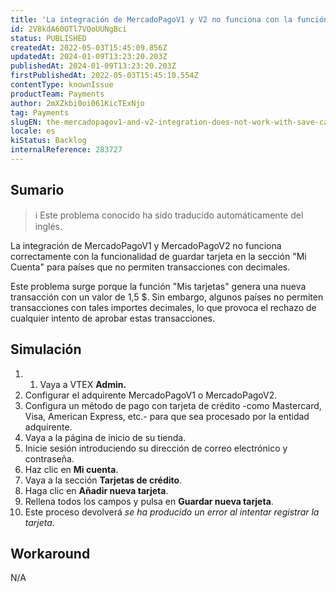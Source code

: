 ```yaml
---
title: 'La integración de MercadoPagoV1 y V2 no funciona con la función de guardar tarjeta'
id: 2V8kdA60OTl7VQoUUNgBci
status: PUBLISHED
createdAt: 2022-05-03T15:45:09.856Z
updatedAt: 2024-01-09T13:23:20.203Z
publishedAt: 2024-01-09T13:23:20.203Z
firstPublishedAt: 2022-05-03T15:45:10.554Z
contentType: knownIssue
productTeam: Payments
author: 2mXZkbi0oi061KicTExNjo
tag: Payments
slugEN: the-mercadopagov1-and-v2-integration-does-not-work-with-save-card-functionality
locale: es
kiStatus: Backlog
internalReference: 283727
---
```


## Sumario

>ℹ️ Este problema conocido ha sido traducido automáticamente del inglés.


La integración de MercadoPagoV1 y MercadoPagoV2 no funciona correctamente con la funcionalidad de guardar tarjeta en la sección "Mi Cuenta" para países que no permiten transacciones con decimales.

Este problema surge porque la función "Mis tarjetas" genera una nueva transacción con un valor de 1,5 $. Sin embargo, algunos países no permiten transacciones con tales importes decimales, lo que provoca el rechazo de cualquier intento de aprobar estas transacciones.



## Simulación



1. 1. Vaya a VTEX **Admin.**
2. Configurar el adquirente MercadoPagoV1 o MercadoPagoV2.
3. Configura un método de pago con tarjeta de crédito -como Mastercard, Visa, American Express, etc.- para que sea procesado por la entidad adquirente.
4. Vaya a la página de inicio de su tienda.
5. Inicie sesión introduciendo su dirección de correo electrónico y contraseña.
6. Haz clic en **Mi cuenta**.
7. Vaya a la sección **Tarjetas de crédito**.
8. Haga clic en **Añadir nueva tarjeta**.
9. Rellena todos los campos y pulsa en **Guardar nueva tarjeta**.
10. Este proceso devolverá _se ha producido un error al intentar registrar la tarjeta_.



## Workaround


N/A

